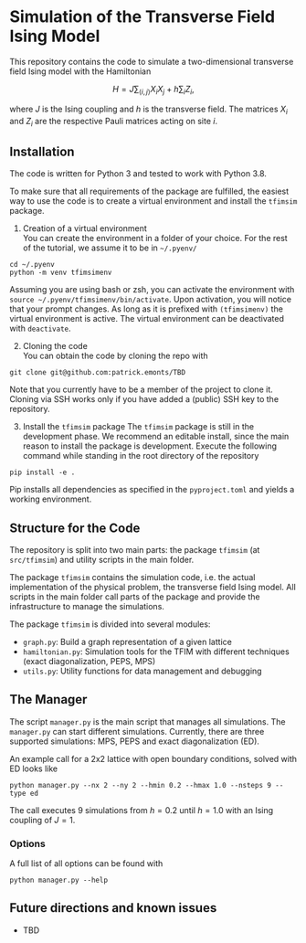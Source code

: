 Simulation of the Transverse Field Ising Model
==============================================

This repository contains the code to simulate a two-dimensional transverse field Ising model with the Hamiltonian

$$
H = J \sum_{\langle i,j \rangle} X_{i} X_{j} + h \sum_i Z_{i},
$$

where $J$ is the Ising coupling and $h$ is the transverse field. 
The matrices $X_i$ and $Z_i$ are the respective Pauli matrices acting on site $i$.

## Installation
The code is written for Python 3 and tested to work with Python 3.8.

To make sure that all requirements of the package are fulfilled, the easiest way to use the code is to create a virtual environment and install the `tfimsim` package.

1. Creation of a virtual environment  
You can create the environment in a folder of your choice. 
For the rest of the tutorial, we assume it to be in `~/.pyenv/`
```
cd ~/.pyenv
python -m venv tfimsimenv
```
Assuming you are using bash or zsh, you can activate the environment with `source ~/.pyenv/tfimsimenv/bin/activate`.
Upon activation, you will notice that your prompt changes.
As long as it is prefixed with `(tfimsimenv)` the virtual environment is active.
The virtual environment can be deactivated with `deactivate`.

2. Cloning the code  
You can obtain the code by cloning the repo with
```
git clone git@github.com:patrick.emonts/TBD
```

Note that you currently have to be a member of the project to clone it.
Cloning via SSH works only if you have added a (public) SSH key to the repository.

3. Install the `tfimsim` package
The `tfimsim` package is still in the development phase.
We recommend an editable install, since the main reason to install the package is development.
Execute the following command while standing in the root directory of the repository
```
pip install -e .
```

Pip installs all dependencies as specified in the `pyproject.toml` and yields a working environment.

## Structure for the Code

The repository is split into two main parts: the package `tfimsim` (at `src/tfimsim`) and utility scripts in the main folder.

The package `tfimsim` contains the simulation code, i.e. the actual implementation of the physical problem, the transverse field Ising model.
All scripts in the main folder call parts of the package and provide the infrastructure to manage the simulations.

The package `tfimsim` is divided into several modules:
- `graph.py`: Build a graph representation of a given lattice
- `hamiltonian.py`: Simulation tools for the TFIM with different techniques (exact diagonalization, PEPS, MPS)
- `utils.py`: Utility functions for data management and debugging

## The Manager

The script `manager.py` is the main script that manages all simulations.
The `manager.py` can start different simulations.
Currently, there are three supported simulations: MPS, PEPS and exact diagonalization (ED).

An example call for a 2x2 lattice with open boundary conditions, solved with ED looks like
```
python manager.py --nx 2 --ny 2 --hmin 0.2 --hmax 1.0 --nsteps 9 --type ed
```
The call executes 9 simulations from $h=0.2$ until $h=1.0$ with an Ising coupling of $J=1$.


### Options

A full list of all options can be found with
```
python manager.py --help
```

## Future directions and known issues

- TBD
